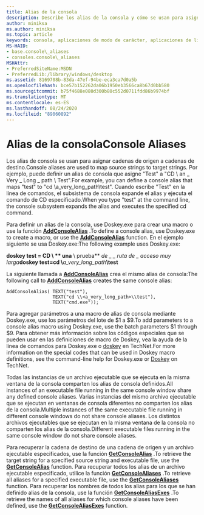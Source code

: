 ```yaml
---
title: Alias de la consola
description: Describe los alias de la consola y cómo se usan para asignar cadenas de origen a cadenas de destino.
author: miniksa
ms.author: miniksa
ms.topic: article
keywords: consola, aplicaciones de modo de carácter, aplicaciones de línea de comandos, aplicaciones de terminal, API de consola
MS-HAID:
- base.console\_aliases
- consoles.console\_aliases
MSHAttr:
- PreferredSiteName:MSDN
- PreferredLib:/library/windows/desktop
ms.assetid: 8169708b-83da-47ef-94be-eca3ca7d0a5b
ms.openlocfilehash: bce57b152262da06b1950eb3566ca8b67d0bb580
ms.sourcegitcommit: b75f4688e080d300b80c552d0711fdd86b9974bf
ms.translationtype: MT
ms.contentlocale: es-ES
ms.lasthandoff: 08/24/2020
ms.locfileid: "89060892"
---
```

# <a name="console-aliases"></a><span data-ttu-id="63894-104">Alias de la consola</span><span class="sxs-lookup"><span data-stu-id="63894-104">Console Aliases</span></span>


<span data-ttu-id="63894-105">Los alias de consola se usan para asignar cadenas de origen a cadenas de destino.</span><span class="sxs-lookup"><span data-stu-id="63894-105">Console aliases are used to map source strings to target strings.</span></span> <span data-ttu-id="63894-106">Por ejemplo, puede definir un alias de consola que asigne "Test" a "CD \\ an \_ Very \_ Long \_ path \\ Test".</span><span class="sxs-lookup"><span data-stu-id="63894-106">For example, you can define a console alias that maps "test" to "cd \\a\_very\_long\_path\\test".</span></span> <span data-ttu-id="63894-107">Cuando escribe "Test" en la línea de comandos, el subsistema de consola expande el alias y ejecuta el comando de CD especificado.</span><span class="sxs-lookup"><span data-stu-id="63894-107">When you type "test" at the command line, the console subsystem expands the alias and executes the specified cd command.</span></span>

<span data-ttu-id="63894-108">Para definir un alias de la consola, use Doskey.exe para crear una macro o use la función [**AddConsoleAlias**](addconsolealias.md) .</span><span class="sxs-lookup"><span data-stu-id="63894-108">To define a console alias, use Doskey.exe to create a macro, or use the [**AddConsoleAlias**](addconsolealias.md) function.</span></span> <span data-ttu-id="63894-109">En el ejemplo siguiente se usa Doskey.exe:</span><span class="sxs-lookup"><span data-stu-id="63894-109">The following example uses Doskey.exe:</span></span>

<span data-ttu-id="63894-110">**doskey test = CD \\ \*\* una** \\ prueba\*\* <em>de \_ \_ ruta de \_ acceso muy larga</em></span><span class="sxs-lookup"><span data-stu-id="63894-110">**doskey test=cd \\**<em>a\_very\_long\_path</em>**\\test**</span></span>

<span data-ttu-id="63894-111">La siguiente llamada a [**AddConsoleAlias**](addconsolealias.md) crea el mismo alias de consola:</span><span class="sxs-lookup"><span data-stu-id="63894-111">The following call to [**AddConsoleAlias**](addconsolealias.md) creates the same console alias:</span></span>

``` syntax
AddConsoleAlias( TEXT("test"), 
                 TEXT("cd \\<a_very_long_path>\\test"), 
                 TEXT("cmd.exe"));
```

<span data-ttu-id="63894-112">Para agregar parámetros a una macro de alias de consola mediante Doskey.exe, use los parámetros del lote de $1 a $9.</span><span class="sxs-lookup"><span data-stu-id="63894-112">To add parameters to a console alias macro using Doskey.exe, use the batch parameters $1 through $9.</span></span> <span data-ttu-id="63894-113">Para obtener más información sobre los códigos especiales que se pueden usar en las definiciones de macro de Doskey, vea la ayuda de la línea de comandos para Doskey.exe o [doskey](https://go.microsoft.com/fwlink/p/?linkid=196265) en TechNet.</span><span class="sxs-lookup"><span data-stu-id="63894-113">For more information on the special codes that can be used in Doskey macro definitions, see the command-line help for Doskey.exe or [Doskey](https://go.microsoft.com/fwlink/p/?linkid=196265) on TechNet.</span></span>

<span data-ttu-id="63894-114">Todas las instancias de un archivo ejecutable que se ejecuta en la misma ventana de la consola comparten los alias de consola definidos.</span><span class="sxs-lookup"><span data-stu-id="63894-114">All instances of an executable file running in the same console window share any defined console aliases.</span></span> <span data-ttu-id="63894-115">Varias instancias del mismo archivo ejecutable que se ejecutan en ventanas de consola diferentes no comparten los alias de la consola.</span><span class="sxs-lookup"><span data-stu-id="63894-115">Multiple instances of the same executable file running in different console windows do not share console aliases.</span></span> <span data-ttu-id="63894-116">Los distintos archivos ejecutables que se ejecutan en la misma ventana de la consola no comparten los alias de la consola.</span><span class="sxs-lookup"><span data-stu-id="63894-116">Different executable files running in the same console window do not share console aliases.</span></span>

<span data-ttu-id="63894-117">Para recuperar la cadena de destino de una cadena de origen y un archivo ejecutable especificados, use la función [**GetConsoleAlias**](getconsolealias.md) .</span><span class="sxs-lookup"><span data-stu-id="63894-117">To retrieve the target string for a specified source string and executable file, use the [**GetConsoleAlias**](getconsolealias.md) function.</span></span> <span data-ttu-id="63894-118">Para recuperar todos los alias de un archivo ejecutable especificado, utilice la función [**GetConsoleAliases**](getconsolealiases.md) .</span><span class="sxs-lookup"><span data-stu-id="63894-118">To retrieve all aliases for a specified executable file, use the [**GetConsoleAliases**](getconsolealiases.md) function.</span></span> <span data-ttu-id="63894-119">Para recuperar los nombres de todos los alias para los que se han definido alias de la consola, use la función [**GetConsoleAliasExes**](getconsolealiasexes.md) .</span><span class="sxs-lookup"><span data-stu-id="63894-119">To retrieve the names of all aliases for which console aliases have been defined, use the [**GetConsoleAliasExes**](getconsolealiasexes.md) function.</span></span>

 

 




